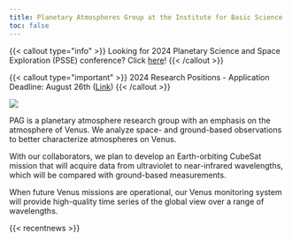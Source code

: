 ```yaml
---
title: Planetary Atmospheres Group at the Institute for Basic Science
toc: false
---
```



{{< callout type="info" >}}
  Looking for 2024 Planetary Science and Space Exploration (PSSE) conference? Click [here](https://ibs.re.kr/psse2024)!
{{< /callout >}}

<!-- {{< callout type="important" >}}
#  2024 Summer Internship - Application Deadline: May 20th [Link](https://pag-ibs.github.io/jobs/2024-summer-internship/)
# {{< /callout >}} -->

{{< callout type="important" >}}
2024 Research Positions - Application Deadline: August 26th ([Link](https://pag-ibs.github.io/jobs/2024-research-position/))
{{< /callout >}}

![](/images/main/2024_design_PAG.png)

PAG is a planetary atmosphere research group with an emphasis on the atmosphere of Venus. We analyze space- and ground-based observations to better characterize atmospheres on Venus.



With our collaborators, we plan to develop an Earth-orbiting CubeSat mission that will acquire data from ultraviolet to near-infrared wavelengths, which will be compared with ground-based measurements.



When future Venus missions are operational, our Venus monitoring system will provide high-quality time series of the global view over a range of wavelengths.

{{< recentnews >}}